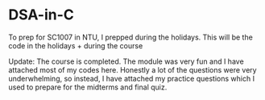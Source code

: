 # DSA-in-C
To prep for SC1007 in NTU, I prepped during the holidays. This will be the code in the holidays + during the course

Update: The course is completed. The module was very fun and I have attached most of my codes here. Honestly a lot of the questions were very underwhelming, 
so instead, I have attached my practice questions which I used to prepare for the midterms and final quiz.

